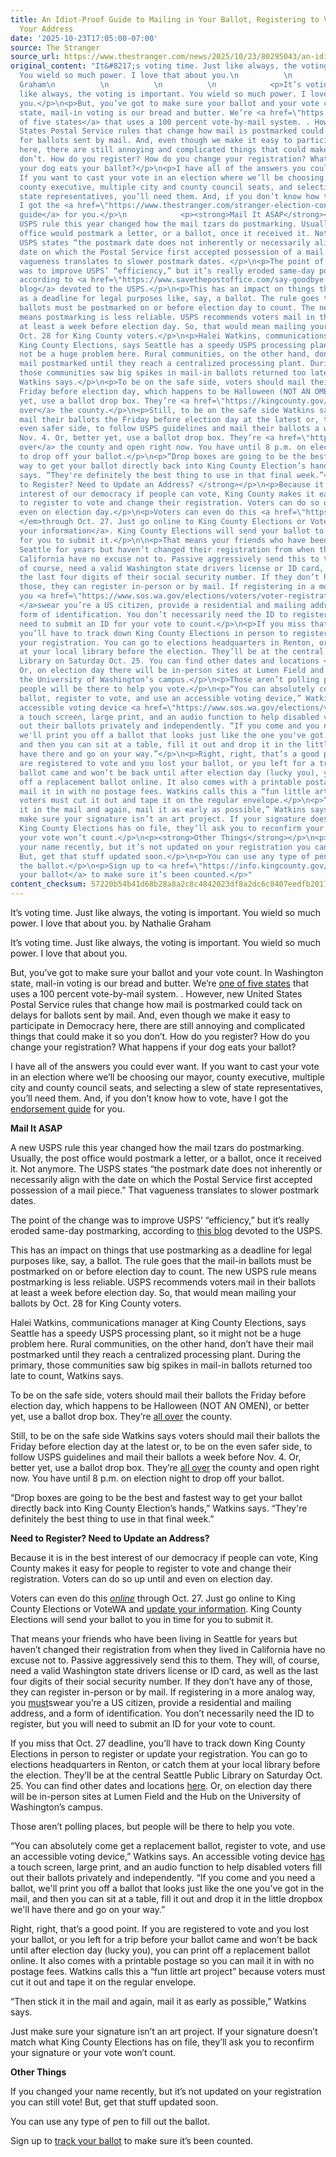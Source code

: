 ```yaml
---
title: An Idiot-Proof Guide to Mailing in Your Ballot, Registering to Vote, and Changing
  Your Address
date: '2025-10-23T17:05:00-07:00'
source: The Stranger
source_url: https://www.thestranger.com/news/2025/10/23/80295043/an-idiot-proof-guide-to-mailing-in-your-ballot-registering-to-vote-and-changing-your-address
original_content: "It&#8217;s voting time. Just like always, the voting is important.
  You wield so much power. I love that about you.\n          \n            by Nathalie
  Graham\n          \n          \n          \n            <p>It’s voting time. Just
  like always, the voting is important. You wield so much power. I love that about
  you.</p>\n<p>But, you’ve got to make sure your ballot and your vote count. In Washington
  state, mail-in voting is our bread and butter. We’re <a href=\"https://wsac.org/election-security-how-votes-are-counted/\">one
  of five states</a> that uses a 100 percent vote-by-mail system. . However, new United
  States Postal Service rules that change how mail is postmarked could tack on delays
  for ballots sent by mail. And, even though we make it easy to participate in Democracy
  here, there are still annoying and complicated things that could make it so you
  don’t. How do you register? How do you change your registration? What happens if
  your dog eats your ballot?</p>\n<p>I have all of the answers you could ever want.
  If you want to cast your vote in an election where we’ll be choosing our mayor,
  county executive, multiple city and county council seats, and selecting a slew of
  state representatives, you’ll need them. And, if you don’t know how to vote, have
  I got the <a href=\"https://www.thestranger.com/stranger-election-control-board/2025/10/17/80286641/the-strangers-general-election-2025-voting-guide\">endorsement
  guide</a> for you.</p>\n            <p><strong>Mail It ASAP</strong></p>\n<p>A new
  USPS rule this year changed how the mail tzars do postmarking. Usually, the post
  office would postmark a letter, or a ballot, once it received it. Not anymore. The
  USPS states “the postmark date does not inherently or necessarily align with the
  date on which the Postal Service first accepted possession of a mail piece.” That
  vagueness translates to slower postmark dates. </p>\n<p>The point of the change
  was to improve USPS’ “efficiency,” but it’s really eroded same-day postmarking,
  according to <a href=\"https://www.savethepostoffice.com/say-goodbye-to-the-same-day-postmark/\">this
  blog</a> devoted to the USPS.</p>\n<p>This has an impact on things that use postmarking
  as a deadline for legal purposes like, say, a ballot. The rule goes that the mail-in
  ballots must be postmarked on or before election day to count. The new USPS rule
  means postmarking is less reliable. USPS recommends voters mail in their ballots
  at least a week before election day. So, that would mean mailing your ballots by
  Oct. 28 for King County voters.</p>\n<p>Halei Watkins, communications manager at
  King County Elections, says Seattle has a speedy USPS processing plant, so it might
  not be a huge problem here. Rural communities, on the other hand, don’t have their
  mail postmarked until they reach a centralized processing plant. During the primary,
  those communities saw big spikes in mail-in ballots returned too late to count,
  Watkins says.</p>\n<p>To be on the safe side, voters should mail their ballots the
  Friday before election day, which happens to be Halloween (NOT AN OMEN), or better
  yet, use a ballot drop box. They’re <a href=\"https://kingcounty.gov/en/dept/elections/how-to-vote/ballots/return-my-ballot/ballot-drop-boxes\">all
  over</a> the county.</p>\n<p>Still, to be on the safe side Watkins says voters should
  mail their ballots the Friday before election day at the latest or, to be on the
  even safer side, to follow USPS guidelines and mail their ballots a week before
  Nov. 4. Or, better yet, use a ballot drop box. They’re <a href=\"https://kingcounty.gov/en/dept/elections/how-to-vote/ballots/return-my-ballot/ballot-drop-boxes\">all
  over</a> the county and open right now. You have until 8 p.m. on election night
  to drop off your ballot.</p>\n<p>“Drop boxes are going to be the best and fastest
  way to get your ballot directly back into King County Election’s hands,” Watkins
  says. “They're definitely the best thing to use in that final week.”</p>\n<p><strong>Need
  to Register? Need to Update an Address? </strong></p>\n<p>Because it is in the best
  interest of our democracy if people can vote, King County makes it easy for people
  to register to vote and change their registration. Voters can do so up until and
  even on election day.</p>\n<p>Voters can even do this <a href=\"https://voter.votewa.gov/portal2023/login.aspx\"><em>online</em></a><em>
  </em>through Oct. 27. Just go online to King County Elections or VoteWA and <a href=\"https://olvr.votewa.gov/OLVR2024/landing.aspx\">update
  your information</a>. King County Elections will send your ballot to you in time
  for you to submit it.</p>\n\n<p>That means your friends who have been living in
  Seattle for years but haven’t changed their registration from when they lived in
  California have no excuse not to. Passive aggressively send this to them. They will,
  of course, need a valid Washington state drivers license or ID card, as well as
  the last four digits of their social security number. If they don’t have any of
  those, they can register in-person or by mail. If registering in a more analog way,
  you <a href=\"https://www.sos.wa.gov/elections/voters/voter-registration/register-vote-washington\">must
  </a>swear you’re a US citizen, provide a residential and mailing address, and a
  form of identification. You don’t necessarily need the ID to register, but you will
  need to submit an ID for your vote to count.</p>\n<p>If you miss that Oct. 27 deadline,
  you’ll have to track down King County Elections in person to register or update
  your registration. You can go to elections headquarters in Renton, or catch them
  at your local library before the election. They’ll be at the central Seattle Public
  Library on Saturday Oct. 25. You can find other dates and locations <a href=\"https://kingcounty.gov/en/dept/elections/how-to-vote/ballots/return-my-ballot/vote-centers\">here</a>.
  Or, on election day there will be in-person sites at Lumen Field and the Hub on
  the University of Washington’s campus.</p>\n<p>Those aren’t polling places, but
  people will be there to help you vote.</p>\n<p>“You can absolutely come get a replacement
  ballot, register to vote, and use an accessible voting device,” Watkins says. An
  accessible voting device <a href=\"https://www.sos.wa.gov/elections/voters/voter-eligibility-resources/voters-disabilities%23:~:text=You%2520select%2520choices%2520by%2520touching,Accessibility%2520services%2520and%2520information\">has</a>
  a touch screen, large print, and an audio function to help disabled voters fill
  out their ballots privately and independently. “If you come and you need a ballot,
  we'll print you off a ballot that looks just like the one you've got in the mail,
  and then you can sit at a table, fill it out and drop it in the little dropbox we'll
  have there and go on your way.”</p>\n<p>Right, right, that’s a good point. If you
  are registered to vote and you lost your ballot, or you left for a trip before your
  ballot came and won’t be back until after election day (lucky you), you can print
  off a replacement ballot online. It also comes with a printable postage so you can
  mail it in with no postage fees. Watkins calls this a “fun little art project” because
  voters must cut it out and tape it on the regular envelope.</p>\n<p>“Then stick
  it in the mail and again, mail it as early as possible,” Watkins says.</p>\n<p>Just
  make sure your signature isn’t an art project. If your signature doesn’t match what
  King County Elections has on file, they’ll ask you to reconfirm your signature or
  your vote won’t count.</p>\n<p><strong>Other Things</strong></p>\n<p>If you changed
  your name recently, but it’s not updated on your registration you can still vote!
  But, get that stuff updated soon.</p>\n<p>You can use any type of pen to fill out
  the ballot.</p>\n<p>Sign up to <a href=\"https://info.kingcounty.gov/kcelections/vote/myvoterinfo/ballottracker\">track
  your ballot</a> to make sure it’s been counted.</p>"
content_checksum: 57220b54b41d68b28a8a2c8c4842023df8a2dc6c8407eedfb2017e14948e48e2
---
```


It’s voting time. Just like always, the voting is important. You wield so much power. I love that about you. by Nathalie Graham

It’s voting time. Just like always, the voting is important. You wield so much power. I love that about you.

But, you’ve got to make sure your ballot and your vote count. In Washington state, mail-in voting is our bread and butter. We’re [one of five states](https://wsac.org/election-security-how-votes-are-counted/) that uses a 100 percent vote-by-mail system. . However, new United States Postal Service rules that change how mail is postmarked could tack on delays for ballots sent by mail. And, even though we make it easy to participate in Democracy here, there are still annoying and complicated things that could make it so you don’t. How do you register? How do you change your registration? What happens if your dog eats your ballot?

I have all of the answers you could ever want. If you want to cast your vote in an election where we’ll be choosing our mayor, county executive, multiple city and county council seats, and selecting a slew of state representatives, you’ll need them. And, if you don’t know how to vote, have I got the [endorsement guide](https://www.thestranger.com/stranger-election-control-board/2025/10/17/80286641/the-strangers-general-election-2025-voting-guide) for you.

**Mail It ASAP**

A new USPS rule this year changed how the mail tzars do postmarking. Usually, the post office would postmark a letter, or a ballot, once it received it. Not anymore. The USPS states “the postmark date does not inherently or necessarily align with the date on which the Postal Service first accepted possession of a mail piece.” That vagueness translates to slower postmark dates.&nbsp;

The point of the change was to improve USPS’ “efficiency,” but it’s really eroded same-day postmarking, according to [this blog](https://www.savethepostoffice.com/say-goodbye-to-the-same-day-postmark/) devoted to the USPS.

This has an impact on things that use postmarking as a deadline for legal purposes like, say, a ballot. The rule goes that the mail-in ballots must be postmarked on or before election day to count. The new USPS rule means postmarking is less reliable. USPS recommends voters mail in their ballots at least a week before election day. So, that would mean mailing your ballots by Oct. 28 for King County voters.

Halei Watkins, communications manager at King County Elections, says Seattle has a speedy USPS processing plant, so it might not be a huge problem here. Rural communities, on the other hand, don’t have their mail postmarked until they reach a centralized processing plant. During the primary, those communities saw big spikes in mail-in ballots returned too late to count, Watkins says.

To be on the safe side, voters should mail their ballots the Friday before election day, which happens to be Halloween (NOT AN OMEN), or better yet, use a ballot drop box. They’re [all over](https://kingcounty.gov/en/dept/elections/how-to-vote/ballots/return-my-ballot/ballot-drop-boxes) the county.

Still, to be on the safe side Watkins says voters should mail their ballots the Friday before election day at the latest or, to be on the even safer side, to follow USPS guidelines and mail their ballots a week before Nov. 4. Or, better yet, use a ballot drop box. They’re [all over](https://kingcounty.gov/en/dept/elections/how-to-vote/ballots/return-my-ballot/ballot-drop-boxes) the county and open right now. You have until 8 p.m. on election night to drop off your ballot.

“Drop boxes are going to be the best and fastest way to get your ballot directly back into King County Election’s hands,” Watkins says. “They're definitely the best thing to use in that final week.”

**Need to Register? Need to Update an Address?&nbsp;**

Because it is in the best interest of our democracy if people can vote, King County makes it easy for people to register to vote and change their registration. Voters can do so up until and even on election day.

Voters can even do this [_online_](https://voter.votewa.gov/portal2023/login.aspx) through Oct. 27. Just go online to King County Elections or VoteWA and [update your information](https://olvr.votewa.gov/OLVR2024/landing.aspx). King County Elections will send your ballot to you in time for you to submit it.

That means your friends who have been living in Seattle for years but haven’t changed their registration from when they lived in California have no excuse not to. Passive aggressively send this to them. They will, of course, need a valid Washington state drivers license or ID card, as well as the last four digits of their social security number. If they don’t have any of those, they can register in-person or by mail. If registering in a more analog way, you [must](https://www.sos.wa.gov/elections/voters/voter-registration/register-vote-washington)swear you’re a US citizen, provide a residential and mailing address, and a form of identification. You don’t necessarily need the ID to register, but you will need to submit an ID for your vote to count.

If you miss that Oct. 27 deadline, you’ll have to track down King County Elections in person to register or update your registration. You can go to elections headquarters in Renton, or catch them at your local library before the election. They’ll be at the central Seattle Public Library on Saturday Oct. 25. You can find other dates and locations [here](https://kingcounty.gov/en/dept/elections/how-to-vote/ballots/return-my-ballot/vote-centers). Or, on election day there will be in-person sites at Lumen Field and the Hub on the University of Washington’s campus.

Those aren’t polling places, but people will be there to help you vote.

“You can absolutely come get a replacement ballot, register to vote, and use an accessible voting device,” Watkins says. An accessible voting device [has](https://www.sos.wa.gov/elections/voters/voter-eligibility-resources/voters-disabilities%23:~:text=You%2520select%2520choices%2520by%2520touching,Accessibility%2520services%2520and%2520information) a touch screen, large print, and an audio function to help disabled voters fill out their ballots privately and independently. “If you come and you need a ballot, we'll print you off a ballot that looks just like the one you've got in the mail, and then you can sit at a table, fill it out and drop it in the little dropbox we'll have there and go on your way.”

Right, right, that’s a good point. If you are registered to vote and you lost your ballot, or you left for a trip before your ballot came and won’t be back until after election day (lucky you), you can print off a replacement ballot online. It also comes with a printable postage so you can mail it in with no postage fees. Watkins calls this a “fun little art project” because voters must cut it out and tape it on the regular envelope.

“Then stick it in the mail and again, mail it as early as possible,” Watkins says.

Just make sure your signature isn’t an art project. If your signature doesn’t match what King County Elections has on file, they’ll ask you to reconfirm your signature or your vote won’t count.

**Other Things**

If you changed your name recently, but it’s not updated on your registration you can still vote! But, get that stuff updated soon.

You can use any type of pen to fill out the ballot.

Sign up to [track your ballot](https://info.kingcounty.gov/kcelections/vote/myvoterinfo/ballottracker) to make sure it’s been counted.

